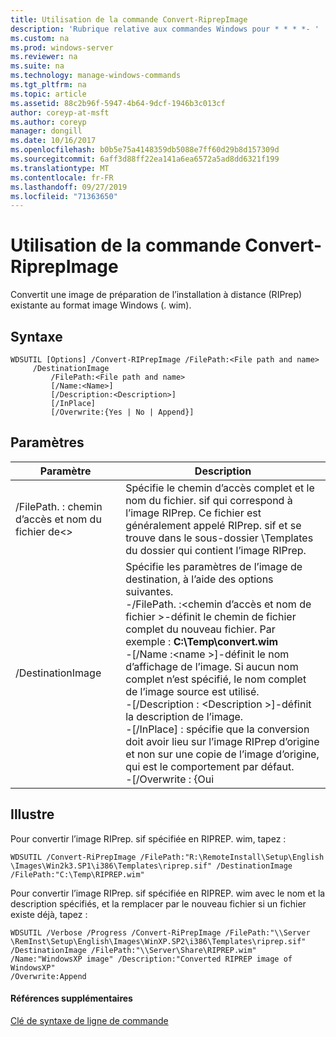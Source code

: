 ```yaml
---
title: Utilisation de la commande Convert-RiprepImage
description: 'Rubrique relative aux commandes Windows pour * * * *- '
ms.custom: na
ms.prod: windows-server
ms.reviewer: na
ms.suite: na
ms.technology: manage-windows-commands
ms.tgt_pltfrm: na
ms.topic: article
ms.assetid: 88c2b96f-5947-4b64-9dcf-1946b3c013cf
author: coreyp-at-msft
ms.author: coreyp
manager: dongill
ms.date: 10/16/2017
ms.openlocfilehash: b0b5e75a4148359db5088e7ff60d29b8d157309d
ms.sourcegitcommit: 6aff3d88ff22ea141a6ea6572a5ad8dd6321f199
ms.translationtype: MT
ms.contentlocale: fr-FR
ms.lasthandoff: 09/27/2019
ms.locfileid: "71363650"
---
```

# <a name="using-the-convert-riprepimage-command"></a>Utilisation de la commande Convert-RiprepImage



Convertit une image de préparation de l’installation à distance (RIPrep) existante au format image Windows (. wim).

## <a name="syntax"></a>Syntaxe

```
WDSUTIL [Options] /Convert-RIPrepImage /FilePath:<File path and name>
     /DestinationImage
         /FilePath:<File path and name>
         [/Name:<Name>]
         [/Description:<Description>]
         [/InPlace]
         [/Overwrite:{Yes | No | Append}]
```

## <a name="parameters"></a>Paramètres

|            Paramètre            |                                                                                                                                                                                                                                                                                                               Description                                                                                                                                                                                                                                                                                                                |
|---------------------------------|------------------------------------------------------------------------------------------------------------------------------------------------------------------------------------------------------------------------------------------------------------------------------------------------------------------------------------------------------------------------------------------------------------------------------------------------------------------------------------------------------------------------------------------------------------------------------------------------------------------------------------------|
| /FilePath. : chemin d’accès et nom du fichier de\<> |                                                                                                                                                                                                       Spécifie le chemin d’accès complet et le nom du fichier. sif qui correspond à l’image RIPrep. Ce fichier est généralement appelé RIPrep. sif et se trouve dans le sous-dossier \Templates du dossier qui contient l’image RIPrep.                                                                                                                                                                                                       |
|        /DestinationImage        | Spécifie les paramètres de l’image de destination, à l’aide des options suivantes.</br>-/FilePath. :\<chemin d’accès et nom de fichier >-définit le chemin de fichier complet du nouveau fichier. Par exemple : **C:\Temp\convert.wim**</br>-[/Name :\<name >]-définit le nom d’affichage de l’image. Si aucun nom complet n’est spécifié, le nom complet de l’image source est utilisé.</br>-[/Description : \<Description >]-définit la description de l’image.</br>-[/InPlace] : spécifie que la conversion doit avoir lieu sur l’image RIPrep d’origine et non sur une copie de l’image d’origine, qui est le comportement par défaut.</br>-[/Overwrite : {Oui |

## <a name="BKMK_examples"></a>Illustre

Pour convertir l’image RIPrep. sif spécifiée en RIPREP. wim, tapez :
```
WDSUTIL /Convert-RiPrepImage /FilePath:"R:\RemoteInstall\Setup\English
\Images\Win2k3.SP1\i386\Templates\riprep.sif" /DestinationImage
/FilePath:"C:\Temp\RIPREP.wim"
```
Pour convertir l’image RIPrep. sif spécifiée en RIPREP. wim avec le nom et la description spécifiés, et la remplacer par le nouveau fichier si un fichier existe déjà, tapez :
```
WDSUTIL /Verbose /Progress /Convert-RiPrepImage /FilePath:"\\Server
\RemInst\Setup\English\Images\WinXP.SP2\i386\Templates\riprep.sif"
/DestinationImage /FilePath:"\\Server\Share\RIPREP.wim"
/Name:"WindowsXP image" /Description:"Converted RIPREP image of WindowsXP"
/Overwrite:Append
```

#### <a name="additional-references"></a>Références supplémentaires

[Clé de syntaxe de ligne de commande](command-line-syntax-key.md)